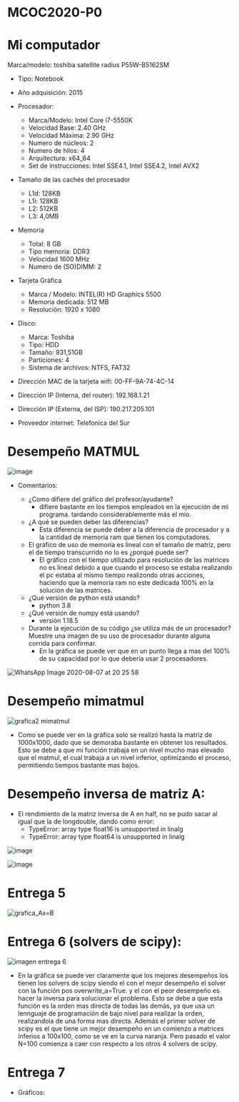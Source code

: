 # MCOC2020-P0

# Mi computador

 Marca/modelo: toshiba satellite radius P55W-B5162SM
* Tipo: Notebook
* Año adquisición: 2015
* Procesador:
  * Marca/Modelo: Intel Core i7-5550K
  * Velocidad Base: 2.40 GHz
  * Velocidad Máxima: 2.90 GHz
  * Numero de núcleos: 2 
  * Numero de hilos: 4
  * Arquitectura: x64_64
  * Set de instrucciones: Intel SSE4.1, Intel SSE4.2, Intel AVX2
* Tamaño de las cachés del procesador
  * L1d: 128KB
  * L1i: 128KB
  * L2: 512KB
  * L3: 4,0MB
* Memoria 
  * Total: 8 GB
  * Tipo memoria: DDR3
  * Velocidad 1600 MHz
  * Numero de (SO)DIMM: 2
* Tarjeta Gráfica
  * Marca / Modelo: INTEL(R) HD Graphics 5500
  * Memoria dedicada: 512 MB
  * Resolución: 1920 x 1080
* Disco: 
  * Marca: Toshiba
  * Tipo: HDD
  * Tamaño: 931,51GB
  * Particiones: 4
  * Sistema de archivos: NTFS, FAT32

* Dirección MAC de la tarjeta wifi:  00-FF-9A-74-4C-14 
* Dirección IP (Interna, del router): 192.168.1.21
* Dirección IP (Externa, del ISP): 190.217.205.101
* Proveedor internet: Telefonica del Sur

# Desempeño MATMUL
 
 ![image](https://user-images.githubusercontent.com/69158551/89689590-b59e3e80-d8d2-11ea-89e7-a76008cb0457.png)

  * Comentarios:
 
    * ¿Como difiere del gráfico del profesor/ayudante?
      * difiere bastante en los tiempos empleados en la ejecución de mi programa. tardando considerablemente más el mio.
    * ¿A qué se pueden deber las diferencias?
      * Esta diferencia se puede deber a la diferencia de procesador y a la cantidad de memoria ram que tienen los computadores.
    * El gráfico de uso de memoria es lineal con el tamaño de matriz, pero el de tiempo transcurrido no lo es ¿porqué puede ser?
      * El gráfico con el tiempo utilizado para resolución de las matrices no es lineal debido a que cuando el proceso se estaba realizando el pc estaba al mismo tiempo realizondo otras acciones, haciendo que la memoria ram no este dedicada 100% en la solución de las matrices.
    * ¿Qué versión de python está usando?
      * python 3.8
    * ¿Qué versión de numpy está usando?
      * versión 1.18.5
    * Durante la ejecución de su código ¿se utiliza más de un procesador? Muestre una imagen de su uso de procesador durante alguna corrida para confirmar. 
      * En la gráfica se puede ver que en un punto llega a mas del 100% de su capacidad por lo que debería usar 2 procesadores.
 
![WhatsApp Image 2020-08-07 at 20 25 58](https://user-images.githubusercontent.com/69158551/89698201-efc90980-d8ed-11ea-899e-514e7952712c.jpeg)
      
# Desempeño mimatmul

![grafica2 mimatmul](https://user-images.githubusercontent.com/69158551/89828612-453c2b00-db27-11ea-9cfb-0dd6fc7377cf.png)
  * Como se puede ver en la gráfica solo se realizó hasta la matriz de 1000x1000, dado que se demoraba bastante en obtener los resultados. Esto se debe a que mi función trabaja en un nivel mucho mas elevado que el matmul, el cual trabaja a un nivel inferior, optimizando el proceso, permitiendo tiempos bastante mas bajos.
  
# Desempeño inversa de matriz A:
  * El rendimiento de la matriz inversa de A en half, no se pudo sacar al igual que la de longdouble, dando como error:  
    * TypeError: array type float16 is unsupported in linalg  
    * TypeError: array type float64 is unsupported in linalg 

![image](https://user-images.githubusercontent.com/69158551/90090683-a95f1a80-dcf2-11ea-9e4d-09310c35f9b6.png)

![image](https://user-images.githubusercontent.com/69158551/90090693-aebc6500-dcf2-11ea-9151-513f6bb2402e.png)

# Entrega 5

![grafica_Ax=B](https://user-images.githubusercontent.com/69158551/90441997-e4bd6880-e0a7-11ea-9c13-28efb409c62e.png)


# Entrega 6 (solvers de scipy):
![imagen entrega 6](https://user-images.githubusercontent.com/69158551/90440977-20efc980-e0a6-11ea-93e7-5e32ab5dc7cb.png)
  * En la gráfica se puede ver claramente que los mejores desempeños los tienen los solvers de scipy siendo el con el mejor desempeño el solver con la función pos overwrite_a=True.
  y el con el peor desempeño es hacer la inversa para solucionar el problema. Esto se debe a que esta función es la orden mas directa de todas las demás, ya que usa un lennguaje de programación de bajo nivel para realizar la orden, realizandola de una forma mas directa.
  Además el primer solver de scipy es el que tiene un mejor desempeño en un comienzo a matrices inferios a 100x100, como se ve en la curva naranja. Pero pasado el valor N=100 comienza a caer con respecto a los otros 4 solvers de scipy.

# Entrega 7
  * Gráficos:
  
